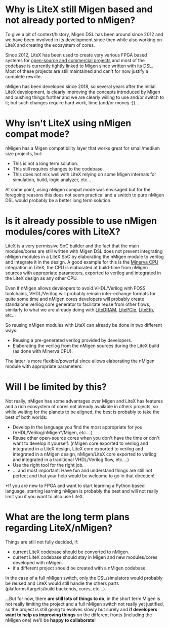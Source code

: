 # Why is LiteX still Migen based and not already ported to nMigen?

To give a bit of context/history, Migen DSL has been around since 2012 and we have been involved in its development since then while also working on LiteX and creating the ecosystem of cores.

Since 2012, LiteX has been used to create very various FPGA based systems for [open-source and commercial projects](https://github.com/enjoy-digital/litex/wiki/Projects) and most of the codebase is currently tightly linked to Migen since written with its DSL. Most of these projects are still maintained and can't for now justify a complete rewrite.

nMigen has been developed since 2018, so several years after the initial LiteX development, is clearly improving the concepts introduced by Migen and pushing things further and we are clearly willing to use and/or switch to it; but such changes require hard work, time (and/or money :))...

# Why isn't LiteX using nMigen compat mode?

nMigen has a Migen compatibility layer that works great for small/medium size projects, but:
 - This is  not a long term solution.
 - This still requires changes to the codebase.
 - This does not mix well with LiteX relying on some Migen internals for simulation, build, logic analyzer, etc...

At some point, using nMigen compat mode was envisaged but for the foregoing reasons this does not seem practical and a switch to pure nMigen DSL would probably be a better long term solution.

# Is it already possible to use nMigen modules/cores with LiteX?

LiteX is a very permissive SoC builder and the fact that the main modules/cores  are still written with Migen DSL does not prevent integrating nMigen modules in a LiteX SoC by elaborating the nMigen module to verilog and integrate it in the design. A good example for this is the  [Minerva CPU](https://github.com/lambdaconcept/minerva) integration in LiteX, the CPU is elaborated at build-time from nMigen sources with appropriate parameters, exported to verilog and integrated in the LiteX design as any other CPU.

Even if nMigen allows developers to avoid VHDL/Verilog with FOSS toolchains, VHDL/Verilog will probably remain inter-echange formats for quite some time and nMigen cores developers will probably create standalone verilog core generator to facilitate reuse from other flows, similarly to what we are already doing with [LiteDRAM](https://github.com/enjoy-digital/litedram), [LitePCIe](https://github.com/enjoy-digital/litepcie), [LiteEth](https://github.com/enjoy-digital/liteeth), etc...

So reusing nMigen modules with LiteX can already be done in two different ways:
- Reusing a pre-generated verilog provided by developers.
- Elaborating the verilog from the nMigen sources during the LiteX build (as done with Minerva CPU).

The latter is more flexible/powerful since allows elaborating the nMigen module with appropriate parameters.

# Will I be limited by this?

Not really, nMigen has some advantages over Migen and LiteX has features and a rich ecosystem of cores not already available in others projects, so while waiting for the planets to be aligned, the best is probably to take the best of both worlds:

 - Develop in the language you find the most appropriate for you (VHDL/Verilog/nMigen*/Migen, etc....)
 - Reuse other open-source cores when you don't have the time or don't want to develop it yourself. (nMigen core exported to verilog and integrated in a LiteX design, LiteX core exported to verilog and integrated in a nMigen design, nMigen/LiteX core exported to verilog and integrated in a traditional VHDL/Verilog flow, etc....)
 - Use the right tool for the right job.
 - ... and most important: Have fun and understand things are still not perfect and that your help would be welcome to go in that direction!

*If you are new to FPGA and want to start learning a Python based language, starting learning nMigen is probably the best and will not really limit you if you want to also use LiteX.

# What are the long term plans regarding LiteX/nMigen?

Things are still not fully decided, if:
 - current LiteX codebase should be converted to nMigen.
 - current LiteX codebase should stay in Migen and new modules/cores developed with nMigen.
 - if a different project should be created with a nMigen codebase.

In the case of a full nMigen switch, only the DSL/simulators would probably be reused and LiteX would still handle the others parts (platforms/targets/build backends, cores, etc...).
 
...But for now, there **are still lots of things to do**, in the short term Migen is not really limiting the project and a full nMigen switch not really yet justified, so the project is still going to evolves slowly but surely and **if developers want to help us improving things** on the different fronts (including the nMigen one) we'll be **happy to collaborate**!